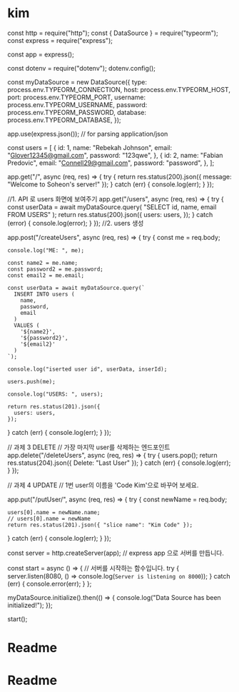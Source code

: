 # kim
const http = require("http");
const { DataSource } = require("typeorm");
const express = require("express");

const app = express();

const dotenv = require("dotenv");
dotenv.config();


const myDataSource = new DataSource({
  type: process.env.TYPEORM_CONNECTION,
  host: process.env.TYPEORM_HOST,
  port: process.env.TYPEORM_PORT,
  username: process.env.TYPEORM_USERNAME,
  password: process.env.TYPEORM_PASSWORD,
  database: process.env.TYPEORM_DATABASE,
});


app.use(express.json()); // for parsing application/json

const users = [
  {
    id: 1,
    name: "Rebekah Johnson",
    email: "Glover12345@gmail.com",
    password: "123qwe",
  },
  {
    id: 2,
    name: "Fabian Predovic",
    email: "Connell29@gmail.com",
    password: "password",
  },
];

app.get("/", async (req, res) => {
  try {
    return res.status(200).json({ message: "Welcome to Soheon's server!" });
  } catch (err) {
    console.log(err);
  }
});

//1. API 로 users 화면에 보여주기
app.get("/users", async (req, res) => {
  try {
    const userData = await myDataSource.query(
      "SELECT id, name, email FROM USERS"
    );
    return res.status(200).json({
      users: users,
    });
  } catch (error) {
    console.log(error);
  }
});
//2. users 생성

app.post("/createUsers", async (req, res) => {
  try {
    const me = req.body;

    console.log("ME: ", me);

    const name2 = me.name;
    const password2 = me.password;
    const email2 = me.email;

    const userData = await myDataSource.query(`
      INSERT INTO users (
        name, 
        password,
        email
      )
      VALUES (
        '${name2}',
        '${password2}', 
        '${email2}'
      )
    `);

    console.log("iserted user id", userData, inserId);

    users.push(me);

    console.log("USERS: ", users);

    return res.status(201).json({
      users: users,
    });
  } catch (err) {
    console.log(err);
  }
});

// 과제 3 DELETE
// 가장 마지막 user를 삭제하는 엔드포인트
app.delete("/deleteUsers", async (req, res) => {
  try {
    users.pop();
    return res.status(204).json({ Delete: "Last User" });
  } catch (err) {
    console.log(err);
  }
});

// 과제 4 UPDATE
// 1번 user의 이름을 'Code Kim'으로 바꾸어 보세요.

app.put("/putUser/", async (req, res) => {
  try {
    const newName = req.body;

    users[0].name = newName.name;
    // users[0].name = newName
    return res.status(201).json({ "slice name": "Kim Code" });
  } catch (err) {
    console.log(err);
  }
});

const server = http.createServer(app); // express app 으로 서버를 만듭니다.

const start = async () => {
  // 서버를 시작하는 함수입니다.
  try {
    server.listen(8080, () => console.log(`Server is listening on 8000`));
  } catch (err) {
    console.error(err);
  }
};

myDataSource.initialize().then(() => {
  console.log("Data Source has been initialized!");
});

start();
# Readme
# Readme
